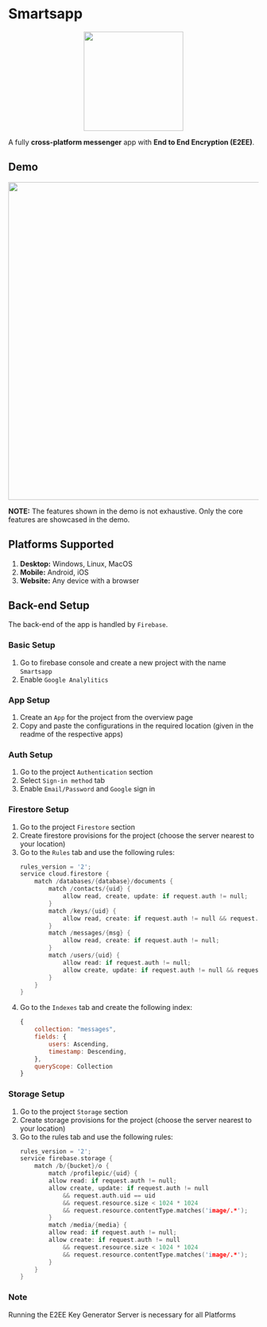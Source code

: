 # Smartsapp

<div align="center">
    <img src="./readme_img/logo.svg" style="width: 200px" />
</div>

A fully **cross-platform messenger** app with **End to End Encryption (E2EE)**.

## Demo

<div align="center">
    <img src="./readme_img/demo.gif" style="width: 640px" />
</div>

**NOTE:** The features shown in the demo is not exhaustive. Only the core features are showcased in the demo.

## Platforms Supported

1. **Desktop:** Windows, Linux, MacOS
2. **Mobile:** Android, iOS
3. **Website:** Any device with a browser

## Back-end Setup

The back-end of the app is handled by `Firebase`.

### Basic Setup

1. Go to firebase console and create a new project with the name `Smartsapp`
2. Enable `Google Analylitics`

### App Setup

1. Create an `App` for the project from the overview page
2. Copy and paste the configurations in the required location (given in the readme of the respective apps)

### Auth Setup

1. Go to the project `Authentication` section
2. Select `Sign-in method` tab
3. Enable `Email/Password` and `Google` sign in

### Firestore Setup

1. Go to the project `Firestore` section
2. Create firestore provisions for the project (choose the server nearest to your location)
3. Go to the `Rules` tab and use the following rules:
    ```c++
    rules_version = '2';
    service cloud.firestore {
        match /databases/{database}/documents {
            match /contacts/{uid} {
                allow read, create, update: if request.auth != null;
            }
            match /keys/{uid} {
                allow read, create: if request.auth != null && request.auth.uid == uid;
            }
            match /messages/{msg} {
                allow read, create: if request.auth != null;
            }
            match /users/{uid} {
                allow read: if request.auth != null;
                allow create, update: if request.auth != null && request.auth.uid == uid;
            }
        }
    }
    ```
4. Go to the `Indexes` tab and create the following index:
    ```javascript
    {
        collection: "messages",
        fields: {
            users: Ascending,
            timestamp: Descending,
        },
        queryScope: Collection
    }
    ```

### Storage Setup

1. Go to the project `Storage` section
2. Create storage provisions for the project (choose the server nearest to your location)
3. Go to the rules tab and use the following rules:
    ```c++
    rules_version = '2';
    service firebase.storage {
        match /b/{bucket}/o {
            match /profilepic/{uid} {
            allow read: if request.auth != null;
            allow create, update: if request.auth != null
                && request.auth.uid == uid
                && request.resource.size < 1024 * 1024
                && request.resource.contentType.matches('image/.*');
            }
            match /media/{media} {
            allow read: if request.auth != null;
            allow create: if request.auth != null
                && request.resource.size < 1024 * 1024
                && request.resource.contentType.matches('image/.*');
            }
        }
    }
    ```

### Note

Running the E2EE Key Generator Server is necessary for all Platforms
